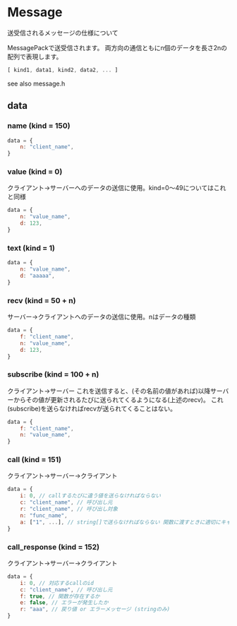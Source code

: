 # Message

送受信されるメッセージの仕様について

MessagePackで送受信されます。
両方向の通信ともにn個のデータを長さ2nの配列で表現します。

```js
[ kind1, data1, kind2, data2, ... ]
```

see also message.h

## data

### name (kind = 150)
```js
data = {
	n: "client_name",
}
```

### value (kind = 0)
クライアント→サーバーへのデータの送信に使用。kind=0〜49についてはこれと同様
```js
data = {
	n: "value_name",
	d: 123,
}
```

### text (kind = 1)
```js
data = {
	n: "value_name",
	d: "aaaaa",
}
```

### recv (kind = 50 + n)
サーバー→クライアントへのデータの送信に使用。nはデータの種類
```js
data = {
	f: "client_name",
	n: "value_name",
	d: 123,
}
```

### subscribe (kind = 100 + n)
クライアント→サーバー
これを送信すると、(その名前の値があれば)以降サーバーからその値が更新されるたびに送られてくるようになる(上述のrecv)。
これ(subscribe)を送らなければrecvが送られてくることはない。
```js
data = {
	f: "client_name",
	n: "value_name",
}
```

### call (kind = 151)
クライアント→サーバー→クライアント
```js
data = {
	i: 0, // callするたびに違う値を送らなければならない
	c: "client_name", // 呼び出し元
	r: "client_name", // 呼び出し対象
	n: "func_name",
	a: ["1", ...], // string[]で送らなければならない 関数に渡すときに適切にキャスト
}
```

### call_response (kind = 152)
クライアント→サーバー→クライアント
```js
data = {
	i: 0, // 対応するcallのid
	c: "client_name", // 呼び出し元
	f: true, // 関数が存在するか
	e: false, // エラーが発生したか
	r: "aaa", // 戻り値 or エラーメッセージ (stringのみ)
}
```
